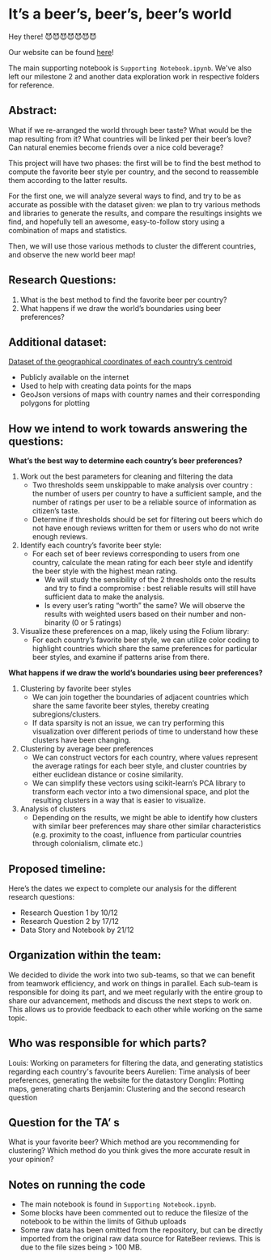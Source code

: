 # It’s a beer’s, beer’s, beer’s world

Hey there! 😈😈😈😈😈😈😈

Our website can be found [here](https://aureliensoenen.github.io/ADA_RateBeer.github.io/)!

The main supporting notebook is `Supporting Notebook.ipynb`. We've also left our milestone 2 and another data exploration work in respective folders for reference.

## Abstract:
What if we re-arranged the world through beer taste? What would be the map resulting from it? What countries will be linked per their beer’s love? Can natural enemies become friends over a nice cold beverage? 

This project will have two phases: the first will be to find the best method to compute the favorite beer style per country, and the second to reassemble them according to the latter results.

For the first one, we will analyze several ways to find, and try to be as accurate as possible with the dataset given:  we plan to try various methods and libraries to generate the results, and compare the resultings insights we find, and hopefully tell an awesome, easy-to-follow story using a combination of maps and statistics.

Then, we will use those various methods to cluster the different countries, and observe the new world beer map!

## Research Questions:
1. What is the best method to find the favorite beer per country?
2. What happens if we draw the world’s boundaries using beer preferences?

## Additional dataset:

[Dataset of the geographical coordinates of each country’s centroid](https://github.com/lukes/ISO-3166-Countries-with-Regional-Codes/blob/master/all/all.csv)
- Publicly available on the internet
- Used to help with creating data points for the maps
- GeoJson versions of maps with country names and their corresponding polygons for plotting

## How we intend to work towards answering the questions:

**What’s the best way to determine each country’s beer preferences?**
1. Work out the best parameters for cleaning and filtering the data
    - Two thresholds seem unskippable to make analysis over country : the number of users per country to have a sufficient sample, and the number of ratings per user to be a reliable source of information as citizen’s taste. 
    - Determine if thresholds should be set for filtering out beers which do not have enough reviews written for them or users who do not write enough reviews.
2. Identify each country’s favorite beer style:
    - For each set of beer reviews corresponding to users from one country, calculate the mean rating for each beer style and identify the beer style with the highest mean rating.
        - We will study the sensibility of the 2 thresholds onto the results and try to find a compromise : best reliable results will still have sufficient data to make the analysis.
        - Is every user’s rating “worth” the same? We will observe the results with weighted users based on their number and non-binarity (0 or 5 ratings)
3. Visualize these preferences on a map, likely using the Folium library:
    - For each country’s favorite beer style, we can utilize color coding to highlight countries which share the same preferences for particular beer styles, and examine if patterns arise from there.

**What happens if we draw the world’s boundaries using beer preferences?**
1. Clustering by favorite beer styles
    - We can join together the boundaries of adjacent countries which share the same favorite beer styles, thereby creating subregions/clusters.
    - If data sparsity is not an issue, we can try performing this visualization over different periods of time to understand how these clusters have been changing.
2. Clustering by average beer preferences
    - We can construct vectors for each country, where values represent the average ratings for each beer style, and cluster countries by either euclidean distance or cosine similarity.
    - We can simplify these vectors using scikit-learn’s PCA library to transform each vector into a two dimensional space, and plot the resulting clusters in a way that is easier to visualize.
3. Analysis of clusters
    - Depending on the results, we might be able to identify how clusters with similar beer preferences may share other similar characteristics (e.g. proximity to the coast, influence from particular countries through colonialism, climate etc.)

## Proposed timeline:
Here’s the dates we expect to complete our analysis for the different research questions:
- Research Question 1 by 10/12
- Research Question 2 by 17/12
- Data Story and Notebook by 21/12

## Organization within the team:
We decided to divide the work into two sub-teams, so that we can benefit from teamwork efficiency, and work on things in parallel. Each sub-team is responsible for doing its part, and we meet regularly with the entire group to share our advancement, methods and discuss the next steps to work on. This allows us to provide feedback to each other while working on the same topic.

## Who was responsible for which parts?
Louis: Working on parameters for filtering the data, and generating statistics regarding each country's favourite beers
Aurelien: Time analysis of beer preferences, generating the website for the datastory
Donglin: Plotting maps, generating charts
Benjamin: Clustering and the second research question

## Question for the TA’ s

What is your favorite beer?
Which method are you recommending for clustering?
Which method do you think gives the more accurate result in your opinion?

## Notes on running the code
- The main notebook is found in `Supporting Notebook.ipynb`.
- Some blocks have been commented out to reduce the filesize of the notebook to be within the limits of Github uploads
- Some raw data has been omitted from the repository, but can be directly imported from the original raw data source for RateBeer reviews. This is due to the file sizes being > 100 MB.
